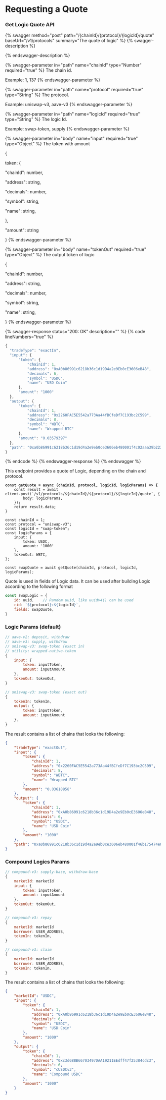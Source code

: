 # Requesting a Quote

### Get Logic Quote API

{% swagger method="post" path="/{chainId}/{protocol}/{logicId}/quote" baseUrl="/v1/protocols" summary="The quote of logic" %}
{% swagger-description %}

{% endswagger-description %}

{% swagger-parameter in="path" name="chainId" type="Number" required="true" %}
The chain id.

Example: 1, 137
{% endswagger-parameter %}

{% swagger-parameter in="path" name="protocol" required="true" type="String" %}
The protocol.

Example: uniswap-v3, aave-v3
{% endswagger-parameter %}

{% swagger-parameter in="path" name="logicId" required="true" type="String" %}
The logic Id.

Example: swap-token, supply
{% endswagger-parameter %}

{% swagger-parameter in="body" name="input" required="true" type="Object" %}
The token with amount



{

&#x20;   token: {

&#x20;       "chainId": number,

&#x20;       "address": string,

&#x20;       "decimals": number,

&#x20;       "symbol": string,

&#x20;       "name": string,

&#x20;   },

&#x20;   "amount": string

}
{% endswagger-parameter %}

{% swagger-parameter in="body" name="tokenOut" required="true" type="Object" %}
The output token of logic



{

&#x20;   "chainId": number,

&#x20;   "address": string,

&#x20;   "decimals": number,

&#x20;   "symbol": string,

&#x20;   "name": string,

}
{% endswagger-parameter %}

{% swagger-response status="200: OK" description="" %}
{% code lineNumbers="true" %}
```javascript
{
  "tradeType": "exactIn",
  "input": {
      "token": {
          "chainId": 1,
          "address": "0xA0b86991c6218b36c1d19D4a2e9Eb0cE3606eB48",
          "decimals": 6,
          "symbol": "USDC",
          "name": "USD Coin"
      },
      "amount": "1000"
  },
  "output": {
      "token": {
          "chainId": 1,
          "address": "0x2260FAC5E5542a773Aa44fBCfeDf7C193bc2C599",
          "decimals": 8,
          "symbol": "WBTC",
          "name": "Wrapped BTC"
      },
      "amount": "0.03579397"
  },
  "path": "0xa0b86991c6218b36c1d19d4a2e9eb0ce3606eb480001f4c02aaa39b223fe8d0a0e5c4f27ead9083c756cc20001f42260fac5e5542a773aa44fbcfedf7c193bc2c599"
}
```
{% endcode %}
{% endswagger-response %}
{% endswagger %}

This endpoint provides a quote of Logic, depending on the chain and protocol.

<pre class="language-javascript"><code class="lang-javascript"><strong>const getQuote = async (chainId, protocol, logicId, logicParams) => {
</strong>    const result = await client.post(`/v1/protocols/${chainId}/${protocol}/${logicId}/quote`, {
        body: logicParams,
    });
    return result.data;
}

const chainId = 1;
const protocol = "uniswap-v3";
const logicId = "swap-token";
const logicParams = {
    input: {
        token: USDC,
        amount: '1000'
    },
    tokenOut: WBTC,
};

const swapQuote = await getQuote(chainId, protocol, logicId, logicParams);
</code></pre>

Quote is used in fields of Logic data. It can be used after building Logic according to the following format

```javascript
const swapLogic = {
    id: uuid,    // Random uuid, like uuidv4() can be used
    rid: `${protocol}:${logicId}`,
    fields: swapQuote,
}
```

### Logic Params (default)

```javascript
// aave-v2: deposit, withdraw
// aave-v3: supply, withdraw
// uniswap-v3: swap-token (exact in)
// utility: wrapped-native-token
{
    input: {
        token: inputToken,
        amount: inputAmount
    },
    tokenOut: tokenOut,
}

// uniswap-v3: swap-token (exact out)
{
    tokenIn: tokenIn,
    output: {
        token: inputToken,
        amount: inputAmount
    },
}
```

The result contains a list of chains that looks the following:

```json
{
    "tradeType": "exactOut",
    "input": {
        "token": {
            "chainId": 1,
            "address": "0x2260FAC5E5542a773Aa44fBCfeDf7C193bc2C599",
            "decimals": 8,
            "symbol": "WBTC",
            "name": "Wrapped BTC"
        },
        "amount": "0.03618858"
    },
    "output": {
        "token": {
            "chainId": 1,
            "address": "0xA0b86991c6218b36c1d19D4a2e9Eb0cE3606eB48",
            "decimals": 6,
            "symbol": "USDC",
            "name": "USD Coin"
        },
        "amount": "1000"
    },
    "path": "0xa0b86991c6218b36c1d19d4a2e9eb0ce3606eb480001f46b175474e89094c44da98b954eedeac495271d0f000bb82260fac5e5542a773aa44fbcfedf7c193bc2c599"
}
```

### Compound Logics Params

```javascript
// compound-v3: supply-base, withdraw-base
{
    marketId: marketId
    input: {
        token: inputToken,
        amount: inputAmount
    },
    tokenOut: tokenOut,
}

// compound-v3: repay
{
    marketId: marketId
    borrower: USER_ADDRESS,
    tokenIn: tokenIn,
}

// compound-v3: claim
{
    marketId: marketId
    borrower: USER_ADDRESS,
    tokenIn: tokenIn,
}
```

The result contains a list of chains that looks the following:

```json
{
    "marketId": "USDC",
    "input": {
        "token": {
            "chainId": 1,
            "address": "0xA0b86991c6218b36c1d19D4a2e9Eb0cE3606eB48",
            "decimals": 6,
            "symbol": "USDC",
            "name": "USD Coin"
        },
        "amount": "1000"
    },
    "output": {
        "token": {
            "chainId": 1,
            "address": "0xc3d688B66703497DAA19211EEdff47f25384cdc3",
            "decimals": 6,
            "symbol": "cUSDCv3",
            "name": "Compound USDC"
        },
        "amount": "1000"
    }
}
```
